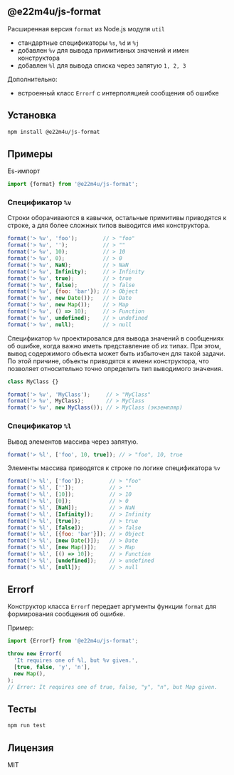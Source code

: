 ## @e22m4u/js-format

Расширенная версия `format` из Node.js модуля `util`

- стандартные спецификаторы `%s`, `%d` и `%j`
- добавлен `%v` для вывода примитивных значений и имен конструктора
- добавлен `%l` для вывода списка через запятую `1, 2, 3`

Дополнительно:
- встроенный класс `Errorf` с интерполяцией сообщения об ошибке

## Установка

```bash
npm install @e22m4u/js-format
```

## Примеры

Es-импорт

```js
import {format} from '@e22m4u/js-format';
```

### Спецификатор `%v`

Строки оборачиваются в кавычки, остальные примитивы приводятся
к строке, а для более сложных типов выводится имя конструктора.

```js
format('> %v', 'foo');        // > "foo"
format('> %v', '');           // > ""
format('> %v', 10);           // > 10
format('> %v', 0);            // > 0
format('> %v', NaN);          // > NaN
format('> %v', Infinity);     // > Infinity
format('> %v', true);         // > true
format('> %v', false);        // > false
format('> %v', {foo: 'bar'}); // > Object
format('> %v', new Date());   // > Date
format('> %v', new Map());    // > Map
format('> %v', () => 10);     // > Function
format('> %v', undefined);    // > undefined
format('> %v', null);         // > null
```

Спецификатор `%v` проектировался для вывода значений в сообщениях
об ошибке, когда важно иметь представление об их типах. При этом,
вывод содержимого объекта может быть избыточен для такой задачи.
По этой причине, объекты приводятся к имени конструктора, что
позволяет относительно точно определить тип выводимого значения.

```js
class MyClass {}

format('> %v', 'MyClass');     // > "MyClass"
format('> %v', MyClass);       // > MyClass
format('> %v', new MyClass()); // > MyClass (экземпляр)
```

### Спецификатор `%l`

Вывод элементов массива через запятую.

```js
format('> %l', ['foo', 10, true]); // > "foo", 10, true
```

Элементы массива приводятся к строке по логике спецификатора `%v`

```js
format('> %l', ['foo']);        // > "foo"
format('> %l', ['']);           // > ""
format('> %l', [10]);           // > 10
format('> %l', [0]);            // > 0
format('> %l', [NaN]);          // > NaN
format('> %l', [Infinity]);     // > Infinity
format('> %l', [true]);         // > true
format('> %l', [false]);        // > false
format('> %l', [{foo: 'bar'}]); // > Object
format('> %l', [new Date()]);   // > Date
format('> %l', [new Map()]);    // > Map
format('> %l', [() => 10]);     // > Function
format('> %l', [undefined]);    // > undefined
format('> %l', [null]);         // > null
```

## Errorf

Конструктор класса `Errorf` передает аргументы функции `format`
для формирования сообщения об ошибке.

Пример:

```js
import {Errorf} from '@e22m4u/js-format';

throw new Errorf(
  'It requires one of %l, but %v given.',
  [true, false, 'y', 'n'],
  new Map(),
);
// Error: It requires one of true, false, "y", "n", but Map given.
```

## Тесты

```bash
npm run test
```

## Лицензия

MIT

